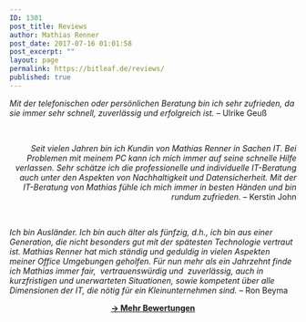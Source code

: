 ```yaml
---
ID: 1301
post_title: Reviews
author: Mathias Renner
post_date: 2017-07-16 01:01:58
post_excerpt: ""
layout: page
permalink: https://bitleaf.de/reviews/
published: true
---
```

<span class="lesscontent"><em>Mit der telefonischen oder persönlichen Beratung bin ich sehr zufrieden, da sie immer sehr schnell, zuverlässig und erfolgreich ist.</em>
– Ulrike Geuß
</span>

&nbsp;
<p style="text-align: right;"><span class="lesscontent"><em>Seit vielen Jahren bin ich Kundin von Mathias Renner in Sachen IT. Bei Problemen mit meinem PC kann ich mich immer auf seine schnelle Hilfe verlassen. Sehr schätze ich die professionelle und individuelle IT-Beratung auch unter den Aspekten von Nachhaltigkeit und Datensicherheit. Mit der IT-Beratung von Mathias fühle ich mich immer in besten Händen und bin rundum zufrieden.</em>
– Kerstin John</span></p>
&nbsp;

<em>Ich bin Ausländer. Ich bin auch älter als fünfzig, d.h., ich bin aus einer Generation, die nicht besonders gut mit der spätesten Technologie vertraut ist. Mathias Renner hat mich ständig und geduldig in vielen Aspekten meiner Office Umgebungen geholfen. Für nun mehr als ein Jahrzehnt finde ich Mathias immer fair,  vertrauenswürdig und  zuverlässig, auch in kurzfristigen und unerwarteten Situationen, sowie kompetent über alle Dimensionen der IT, die nötig für ein Kleinunternehmen sind.</em>
– Ron Beyma
<p style="text-align: center;"><a href="https://www.google.de/maps/place/Bitleaf+-+Sustainable+IT-Service/@52.4830036,13.3590427,17z/data=!4m5!3m4!1s0x47a8503e2a8b58b3:0xfb19788757bfd107!8m2!3d52.4830004!4d13.3612314"><strong>-&gt; </strong><strong>Mehr Bewertungen</strong> </a></p>
&nbsp;